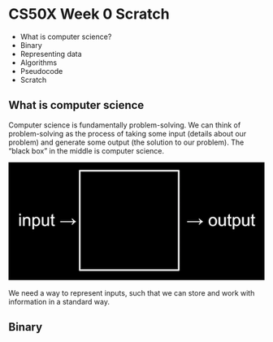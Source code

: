 # CS50X Week 0 Scratch

- What is computer science?
- Binary
- Representing data
- Algorithms
- Pseudocode
- Scratch

## What is computer science

Computer science is fundamentally problem-solving.
We can think of problem-solving as the process of taking some input (details about our problem) and generate some output (the solution to our problem). The “black box” in the middle is computer science.

![Input Output][input_output]

We need a way to represent inputs, such that we can store and work with information in a standard way.

## Binary

[input_output]: ../images/input_output.png "Input Output"
